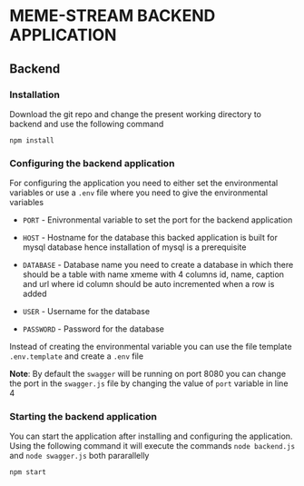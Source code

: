 # MEME-STREAM BACKEND APPLICATION

## **Backend**

### **Installation**

Download the git repo and change the present working directory to backend and use the following command

```
npm install
```

### **Configuring the backend application**
For configuring the application you need to either set the environmental variables or use a `.env` file where you need to give the environmental variables

- `PORT` - Enivronmental variable to set the port for the backend application

- `HOST` - Hostname for the database this backed application is built for mysql database hence installation of mysql is a prerequisite

- `DATABASE` - Database name you need to create a database in which there should be a table with name xmeme with 4 columns id, name, caption and url where id column should be auto incremented when a row is added

- `USER` - Username for the database

- `PASSWORD` - Password for the database

Instead of creating the environmental variable you can use the file template `.env.template` and create a `.env` file

**Note**: By default the `swagger` will be running on port 8080 you can change the port in the `swagger.js` file by changing the value of `port` variable in line 4

### **Starting the backend application**
You can start the application after installing and configuring the application. Using the following command it will execute the commands `node backend.js` and `node swagger.js` both pararallelly

```
npm start
```